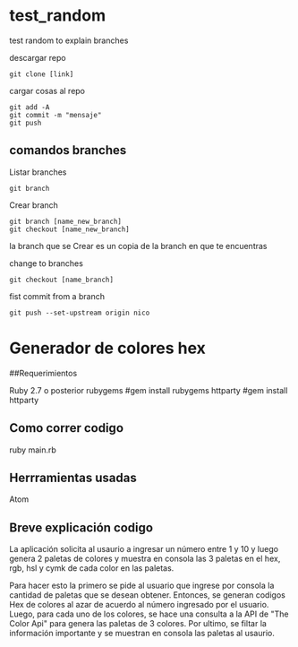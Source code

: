 # test_random


test random to explain branches

descargar repo
```console
git clone [link]
```


cargar cosas al repo
```console
git add -A
git commit -m "mensaje"
git push
```
## comandos branches

Listar branches
```console
git branch
```

Crear branch
```console
git branch [name_new_branch]
git checkout [name_new_branch]
```
la branch que se Crear es un copia de la branch en que te encuentras


change to branches
```console
git checkout [name_branch]
```

fist commit from a branch
```console
git push --set-upstream origin nico
```


#  Generador de colores hex

##Requerimientos

Ruby 2.7 o posterior
rubygems #gem install rubygems
httparty #gem install httparty


## Como correr codigo

ruby main.rb

## Herrramientas usadas

Atom

## Breve explicación codigo

La aplicación solicita al usaurio a ingresar un número entre 1 y 10 y luego genera 2 paletas de colores y muestra en consola las 3 paletas en el hex, rgb, hsl y cymk de cada color en las paletas.

Para hacer esto la primero se pide al usuario que ingrese por consola la cantidad de paletas que se desean obtener.
Entonces, se generan codigos Hex de colores al azar de acuerdo al número ingresado por el usuario.
Luego, para cada uno de los colores, se hace una consulta a la API de ​"The Color Api"​ para genera las paletas de 3 colores.
Por ultimo, se filtar la información importante y se muestran en consola las paletas al usaurio. 

